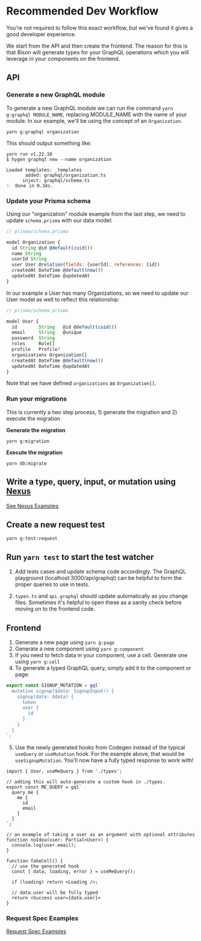 # Recommended Dev Workflow

You're not required to follow this exact workflow, but we've found it gives a good developer experience.

We start from the API and then create the frontend. The reason for this is that Bison will generate types for your GraphQL operations which you will leverage in your components on the frontend.

## API

### Generate a new GraphQL module

To generate a new GraphQL module we can run the command `yarn g:graphql MODULE_NAME`, replacing MODULE_NAME with the name of your module. In our example, we'll be using the concept of an `Organization`.

```shell
yarn g:graphql organization
```

This should output something like:

```shell
yarn run v1.22.10
$ hygen graphql new --name organization

Loaded templates: _templates
       added: graphql/organization.ts
      inject: graphql/schema.ts
✨  Done in 0.34s.
```

### Update your Prisma schema

Using our "organization" module example from the last step, we need to update `schema.prisma` with our data model:

```javascript
// prisma/schema.prisma

model Organization {
  id String @id @default(cuid())
  name String
  userId String
  user User @relation(fields: [userId], references: [id])
  createdAt DateTime @default(now())
  updatedAt DateTime @updatedAt
}
```

In our example a User has many Organizations, so we need to update our User model as well to reflect this relationship:

```javascript
// prisma/schema.prisma

model User {
  id        String   @id @default(cuid())
  email     String   @unique
  password  String
  roles     Role[]
  profile   Profile?
  organizations Organization[]
  createdAt DateTime @default(now())
  updatedAt DateTime @updatedAt
}
```

Note that we have defined `organizations` as `Organization[]`.

### Run your migrations

This is currently a two step process, 1) generate the migration and 2) execute the migration

**Generate the migration**

```shell
yarn g:migration
```

**Execute the migration**

```shell
yarn db:migrate
```

## Write a type, query, input, or mutation using [Nexus](https://nexusjs.org/guides/schema)

[See Nexus Examples](./nexus-examples.md)

## Create a new request test

```shell
yarn g:test:request
```

## Run `yarn test` to start the test watcher

1. Add tests cases and update schema code accordingly. The GraphQL playground (localhost:3000/api/graphql) can be helpful to form the proper queries to use in tests.

1. `types.ts` and `api.graphql` should update automatically as you change files. Sometimes it's helpful to open these as a sanity check before moving on to the frontend code.

## Frontend

1. Generate a new page using `yarn g:page`
1. Generate a new component using `yarn g:component`
1. If you need to fetch data in your component, use a cell. Generate one using `yarn g:cell`
1. To generate a typed GraphQL query, simply add it to the component or page:

```ts
export const SIGNUP_MUTATION = gql`
  mutation signup($data: SignupInput!) {
    signup(data: $data) {
      token
      user {
        id
      }
    }
  }
`;
```

5. Use the newly generated hooks from Codegen instead of the typical `useQuery` or `useMutation` hook. For the example above, that would be `useSignupMutation`. You'll now have a fully typed response to work with!

```tsx
import { User, useMeQuery } from './types';

// adding this will auto-generate a custom hook in ./types.
export const ME_QUERY = gql`
  query me {
    me {
      id
      email
    }
  }
`;

// an example of taking a user as an argument with optional attributes
function noIdea(user: Partial<User>) {
  console.log(user.email);
}

function fakeCell() {
  // use the generated hook
  const { data, loading, error } = useMeQuery();

  if (loading) return <Loading />;

  // data.user will be fully typed
  return <Success user={data.user}>
}
```

### Request Spec Examples

[Request Spec Examples](./request-spec-examples.md)
